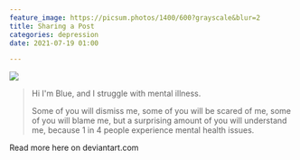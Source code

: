 ```yaml
---
feature_image: https://picsum.photos/1400/600?grayscale&blur=2
title: Sharing a Post
categories: depression
date: 2021-07-19 01:00

---
```

![](https://res.cloudinary.com/paddysplace/image/upload/v1626687653/blog/depression_by_destinyblue_d8u7vu2_ufgodr.jpg)

> Hi I'm Blue, and I struggle with mental illness.
>
> Some of you will dismiss me, some of you will be scared of me, some of you will blame me, but a surprising amount of you will understand me, because 1 in 4 people experience mental health issues.

Read more here on deviantart.com
